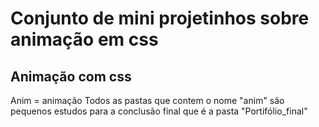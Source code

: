 # Conjunto de mini projetinhos sobre animação em css
## Animação com css

Anim = animação
Todos as pastas que contem o nome "anim" são pequenos estudos para a conclusão final que é a pasta "Portifólio_final"
